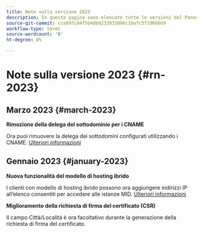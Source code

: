 ```yaml
---
title: Note sulla versione 2023
description: In questa pagina sono elencate tutte le versioni del Pannello di controllo del 2023.
source-git-commit: cca897c84f5b4db9233931086c1befc5719666b9
workflow-type: tm+mt
source-wordcount: '0'
ht-degree: 0%

---
```


# Note sulla versione 2023 {#rn-2023}

## Marzo 2023 {#march-2023}

**Rimozione della delega del sottodominio per i CNAME**

Ora puoi rimuovere la delega dei sottodomini configurati utilizzando i CNAME. [Ulteriori informazioni](../subdomains-certificates/using/remove-delegated-subdomains.md)

## Gennaio 2023 {#january-2023}

**Nuova funzionalità del modello di hosting ibrido**

I clienti con modello di hosting ibrido possono ora aggiungere indirizzi IP all’elenco consentiti per accedere alle istanze MID. [Ulteriori informazioni](../instances-settings/using/ip-allow-listing-instance-access.md)

**Miglioramento della richiesta di firma del certificato (CSR)**

Il campo Città/Località è ora facoltativo durante la generazione della richiesta di firma del certificato.
